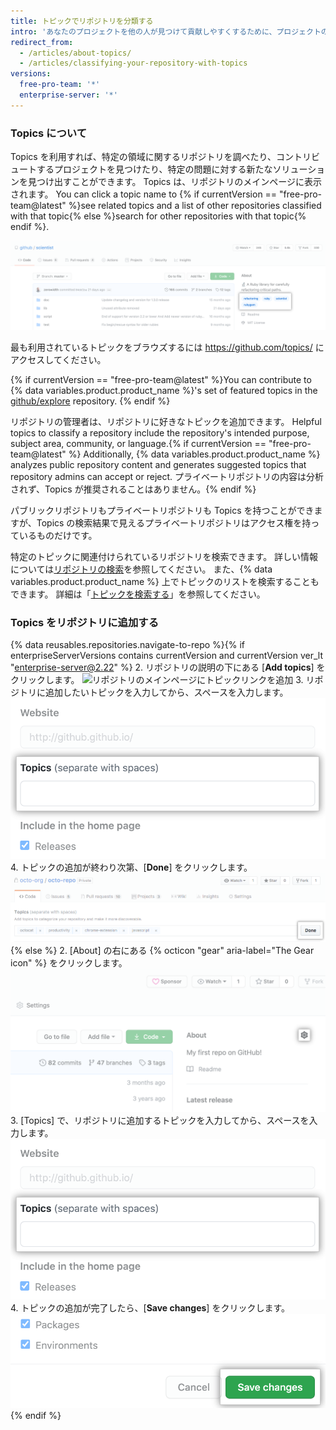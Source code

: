 ```yaml
---
title: トピックでリポジトリを分類する
intro: 'あなたのプロジェクトを他の人が見つけて貢献しやすくするために、プロジェクトの目的、分野、主催グループなどの、リポジトリに関するトピックを追加できます。'
redirect_from:
  - /articles/about-topics/
  - /articles/classifying-your-repository-with-topics
versions:
  free-pro-team: '*'
  enterprise-server: '*'
---
```


### Topics について

Topics を利用すれば、特定の領域に関するリポジトリを調べたり、コントリビュートするプロジェクトを見つけたり、特定の問題に対する新たなソリューションを見つけ出すことができます。 Topics は、リポジトリのメインページに表示されます。 You can click a topic name to {% if currentVersion == "free-pro-team@latest" %}see related topics and a list of other repositories classified with that topic{% else %}search for other repositories with that topic{% endif %}.

![Topics を表示しているテストリポジトリのメインページ](/assets/images/help/repository/os-repo-with-topics.png)

最も利用されているトピックをブラウズするには https://github.com/topics/ にアクセスしてください。

{% if currentVersion == "free-pro-team@latest" %}You can contribute to {% data variables.product.product_name %}'s set of featured topics in the [github/explore](https://github.com/github/explore) repository. {% endif %}

リポジトリの管理者は、リポジトリに好きなトピックを追加できます。 Helpful topics to classify a repository include the repository's intended purpose, subject area, community, or language.{% if currentVersion == "free-pro-team@latest" %} Additionally, {% data variables.product.product_name %} analyzes public repository content and generates suggested topics that repository admins can accept or reject. プライベートリポジトリの内容は分析されず、Topics が推奨されることはありません。{% endif %}

パブリックリポジトリもプライベートリポジトリも Topics を持つことができますが、Topics の検索結果で見えるプライベートリポジトリはアクセス権を持っているものだけです。

特定のトピックに関連付けられているリポジトリを検索できます。 詳しい情報については[リポジトリの検索](/articles/searching-for-repositories#search-by-topic)を参照してください。 また、{% data variables.product.product_name %} 上でトピックのリストを検索することもできます。 詳細は「[トピックを検索する](/articles/searching-topics)」を参照してください。

### Topics をリポジトリに追加する

{% data reusables.repositories.navigate-to-repo %}{% if enterpriseServerVersions contains currentVersion and currentVersion ver_lt "enterprise-server@2.22" %}
2. リポジトリの説明の下にある [**Add topics**] をクリックします。 ![リポジトリのメインページにトピックリンクを追加](/assets/images/help/repository/add-topics-link.png)
3. リポジトリに追加したいトピックを入力してから、スペースを入力します。 ![トピックの入力フォーム](/assets/images/help/repository/add-topic-form.png)
4. トピックの追加が終わり次第、[**Done**] をクリックします。 ![トピックのリストと [Done] ボタンが表示されているフォーム](/assets/images/help/repository/add-topics-done-button.png)
{% else %}
2. [About] の右にある {% octicon "gear" aria-label="The Gear icon" %} をクリックします。 ![リポジトリのメイン ページにある歯車アイコン](/assets/images/help/repository/edit-repository-details-gear.png)
3. [Topics] で、リポジトリに追加するトピックを入力してから、スペースを入力します。 ![トピックの入力フォーム](/assets/images/help/repository/add-topic-form.png)
4. トピックの追加が完了したら、[**Save changes**] をクリックします。 ![[Save changes] の [Edit repository details] ボタン](/assets/images/help/repository/edit-repository-details-save-changes-button.png)
{% endif %}
